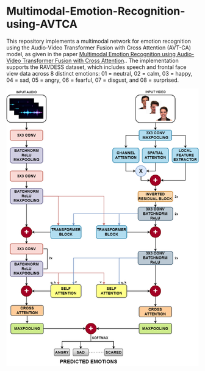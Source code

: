 # Multimodal-Emotion-Recognition-using-AVTCA

This repository implements a multimodal network for emotion recognition using the Audio-Video Transformer Fusion with Cross Attention (AVT-CA) model, as given in the paper [Multimodal Emotion Recognition using Audio-Video Transformer Fusion with Cross Attention](https://arxiv.org/pdf/2407.18552).. The implementation supports the RAVDESS dataset, which includes speech and frontal face view data across 8 distinct emotions: 01 = neutral, 02 = calm, 03 = happy, 04 = sad, 05 = angry, 06 = fearful, 07 = disgust, and 08 = surprised.

![AVT-CA Model Diagram](https://github.com/shravan-18/AVTCA/blob/main/img/AVTCA.png)
